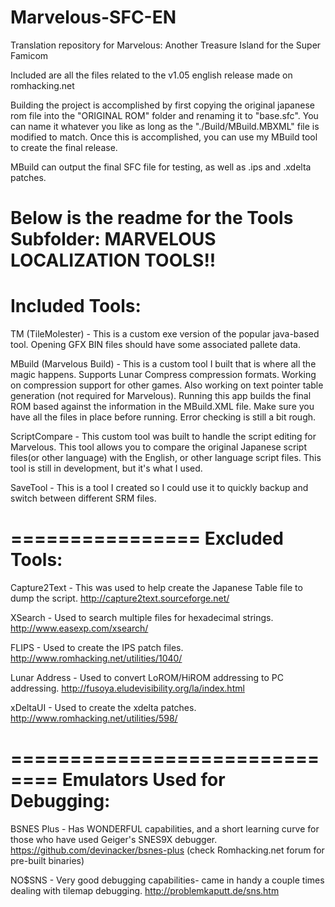 # Marvelous-SFC-EN
Translation repository for Marvelous: Another Treasure Island for the Super Famicom

Included are all the files related to the v1.05 english release made on romhacking.net

Building the project is accomplished by first copying the original japanese rom file into the "ORIGINAL ROM" folder and renaming it to "base.sfc". You can name it whatever you like as long as the "./Build/MBuild.MBXML" file is modified to match. Once this is accomplished, you can use my MBuild tool to create the final release.

MBuild can output the final SFC file for testing, as well as .ips and .xdelta patches.

Below is the readme for the Tools Subfolder:
MARVELOUS LOCALIZATION TOOLS!!
================
Included Tools:
================
TM (TileMolester) - This is a custom exe version of the popular java-based tool.
	Opening GFX BIN files should have some associated pallete data.

MBuild (Marvelous Build) - This is a custom tool I built that is where all the magic happens. 
	Supports Lunar Compress compression formats. Working on compression support for other games. 
	Also working on text pointer table generation (not required for Marvelous).
	Running this app builds the final ROM based against the information in the MBuild.XML file.
	Make sure you have all the files in place before running. Error checking is still a bit rough.

ScriptCompare - This custom tool was built to handle the script editing for Marvelous. 
	This tool allows you to compare the original Japanese script files(or other language) with the English, 
	or other language script files. This tool is still in development, but it's what I used.

SaveTool - This is a tool I created so I could use it to quickly backup and switch between different SRM files.

================
Excluded Tools:
================
Capture2Text - This was used to help create the Japanese Table file to dump the script.
	http://capture2text.sourceforge.net/

XSearch - Used to search multiple files for hexadecimal strings.
	http://www.easexp.com/xsearch/

FLIPS - Used to create the IPS patch files.
	http://www.romhacking.net/utilities/1040/

Lunar Address - Used to convert LoROM/HiROM addressing to PC addressing.
	http://fusoya.eludevisibility.org/la/index.html

xDeltaUI - Used to create the xdelta patches.
	http://www.romhacking.net/utilities/598/

==============================
Emulators Used for Debugging:
==============================
BSNES Plus - Has WONDERFUL capabilities, and a short learning curve for those who have used Geiger's SNES9X debugger.
	https://github.com/devinacker/bsnes-plus (check Romhacking.net forum for pre-built binaries)
	
NO$SNS - Very good debugging capabilities- came in handy a couple times dealing with tilemap debugging.
	http://problemkaputt.de/sns.htm

